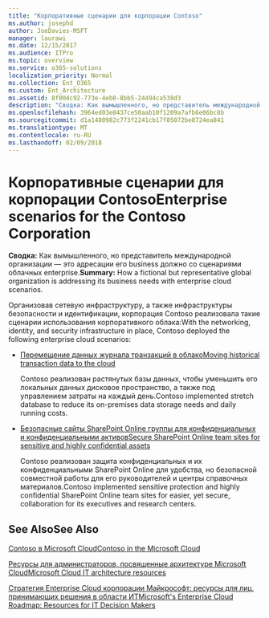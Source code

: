 ```yaml
---
title: "Корпоративные сценарии для корпорации Contoso"
ms.author: josephd
author: JoeDavies-MSFT
manager: laurawi
ms.date: 12/15/2017
ms.audience: ITPro
ms.topic: overview
ms.service: o365-solutions
localization_priority: Normal
ms.collection: Ent_O365
ms.custom: Ent_Architecture
ms.assetid: 8f004c92-773e-4eb0-8bb5-24494ca538d3
description: "Сводка: Как вымышленного, но представитель международной организации — это адресации его business должно со сценариями облачных enterprise."
ms.openlocfilehash: 3964ed03e8437ce50aab10f1209a7afb6e06bc8b
ms.sourcegitcommit: d1a1480982c773f2241cb17f85072be8724ea841
ms.translationtype: MT
ms.contentlocale: ru-RU
ms.lasthandoff: 02/09/2018
---
```

# <a name="enterprise-scenarios-for-the-contoso-corporation"></a><span data-ttu-id="f9fee-103">Корпоративные сценарии для корпорации Contoso</span><span class="sxs-lookup"><span data-stu-id="f9fee-103">Enterprise scenarios for the Contoso Corporation</span></span>

 <span data-ttu-id="f9fee-104">**Сводка:** Как вымышленного, но представитель международной организации — это адресации его business должно со сценариями облачных enterprise.</span><span class="sxs-lookup"><span data-stu-id="f9fee-104">**Summary:** How a fictional but representative global organization is addressing its business needs with enterprise cloud scenarios.</span></span>
  
<span data-ttu-id="f9fee-105">Организовав сетевую инфраструктуру, а также инфраструктуры безопасности и идентификации, корпорация Contoso реализовала такие сценарии использования корпоративного облака:</span><span class="sxs-lookup"><span data-stu-id="f9fee-105">With the networking, identity, and security infrastructure in place, Contoso deployed the following enterprise cloud scenarios:</span></span>
  
- [<span data-ttu-id="f9fee-106">Перемещение данных журнала транзакций в облако</span><span class="sxs-lookup"><span data-stu-id="f9fee-106">Moving historical transaction data to the cloud</span></span>](moving-historical-transaction-data-to-the-cloud.md)
    
    <span data-ttu-id="f9fee-107">Contoso реализован растянутых базы данных, чтобы уменьшить его локальных данных дисковое пространство, а также под управлением затраты на каждый день.</span><span class="sxs-lookup"><span data-stu-id="f9fee-107">Contoso implemented stretch database to reduce its on-premises data storage needs and daily running costs.</span></span>
    
- [<span data-ttu-id="f9fee-108">Безопасные сайты SharePoint Online группы для конфиденциальных и конфиденциальными активов</span><span class="sxs-lookup"><span data-stu-id="f9fee-108">Secure SharePoint Online team sites for sensitive and highly confidential assets</span></span>](secure-sharepoint-online-team-sites-for-sensitive-and-highly-confidential-assets.md)
    
    <span data-ttu-id="f9fee-109">Contoso реализован защита конфиденциальных и их конфиденциальными SharePoint Online для удобства, но безопасной совместной работы для его руководителей и центры справочных материалов.</span><span class="sxs-lookup"><span data-stu-id="f9fee-109">Contoso implemented sensitive protection and highly confidential SharePoint Online team sites for easier, yet secure, collaboration for its executives and research centers.</span></span>
    
## <a name="see-also"></a><span data-ttu-id="f9fee-110">See Also</span><span class="sxs-lookup"><span data-stu-id="f9fee-110">See Also</span></span>

[<span data-ttu-id="f9fee-111">Contoso в Microsoft Cloud</span><span class="sxs-lookup"><span data-stu-id="f9fee-111">Contoso in the Microsoft Cloud</span></span>](contoso-in-the-microsoft-cloud.md)
  
[<span data-ttu-id="f9fee-112">Ресурсы для администраторов, посвященные архитектуре Microsoft Cloud</span><span class="sxs-lookup"><span data-stu-id="f9fee-112">Microsoft Cloud IT architecture resources</span></span>](microsoft-cloud-it-architecture-resources.md)

[<span data-ttu-id="f9fee-113">Стратегия Enterprise Cloud корпорации Майкрософт: ресурсы для лиц, принимающих решения в области ИТ</span><span class="sxs-lookup"><span data-stu-id="f9fee-113">Microsoft's Enterprise Cloud Roadmap: Resources for IT Decision Makers</span></span>](https://sway.com/FJ2xsyWtkJc2taRD)




